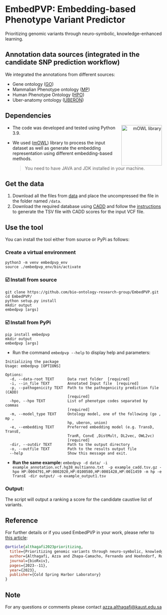 # EmbedPVP: Embedding-based Phenotype Variant Predictor 
Prioritizing genomic variants through neuro-symbolic, knowledge-enhanced learning.

## Annotation data sources (integrated in the candidate SNP prediction workflow)
We integrated the annotations from different sources:
- Gene ontology ([GO](http://geneontology.org/docs/download-go-annotations/))
- Mammalian Phenotype ontology ([MP](http://www.informatics.jax.org/vocab/mp_ontology))
- Human Phenotype Ontology ([HPO](https://hpo.jax.org/app/download/annotation))
- Uber-anatomy ontology ([UBERON](https://www.ebi.ac.uk/ols/ontologies/uberon))

## Dependencies
<div align="right">
<img src="https://raw.githubusercontent.com/bio-ontology-research-group/mowl/main/docs/source/mowl_black_background_colors_2048x2048px.png" alt="mOWL library" align="right" width="130" height="130">
</div>


- The code was developed and tested using Python 3.9. 

- We used ([mOWL](https://github.com/bio-ontology-research-group/mowl)) library to process the input dataset as well as generate the embedding representation using different 
embedding-based methods.
    >  You need to have JAVA and JDK installed in your machine.



## Get the data

1. Download all the files from [data](https://drive.google.com/file/d/1QQVG_hzYl1X-rO64zgOX0xvoxv1Ux9of/view?usp=drive_link) and place the uncompressed the file in the folder named `/data`.
2. Download the required database using [CADD](https://cadd.gs.washington.edu/score) and follow the [instructions](https://github.com/kircherlab/CADD-scripts) to generate the TSV file with CADD scores for the input VCF file.

## Use the tool

You can install the tool either from source or PyPi as follows:

### Create a virtual environment
```
python3 -m venv embedpvp_env
source ./embedpvp_env/bin/activate
```

### :ballot_box_with_check: Install from source
```
git clone https://github.com/bio-ontology-research-group/EmbedPVP.git
cd EmbedPVP/
python setup.py install 
mkdir output
embedpvp [args]
```

### :ballot_box_with_check: Install from PyPi
```
pip install embedpvp
mkdir output
embedpvp [args]
```
- Run the command `embedpvp --help` to display help and parameters:
```
Initializing the package
Usage: embedpvp [OPTIONS]

Options:
  -d, --data-root TEXT      Data root folder  [required]
  -i, --in_file TEXT        Annotated Input file  [required]
  -p, --pathogenicity TEXT  Path to the pathogenicity prediction file (CADD)
                            [required]
  -hpo, --hpo TEXT          List of phenotype codes separated by commas
                            [required]
  -m, --model_type TEXT     Ontology model, one of the following (go , mp ,
                            hp, uberon, union)
  -e, --embedding TEXT      Preferred embedding model (e.g. TransD, TransE,
                            TranR, ConvE ,DistMult, DL2vec, OWL2vc)
                            [required]
  -dir, --outdir TEXT       Path to the output directory
  -o, --outfile TEXT        Path to the results output file
  --help                    Show this message and exit.
```

- **Run the same example:**
`embedpvp -d data/ -i example_annotation.vcf.hg38_multianno.txt  -p example_cadd.tsv.gz -hpo HP:0004791,HP:0002020,HP:0100580,HP:0001428,HP:0011459 -m hp -e TransE -dir output/ -o example_output1.tsv`


### Output:
The script will output a ranking a score for the candidate caustive list of variants. 


## Reference
For further details or if you used EmbedPVP in your work, please refer to [this article](https://www.biorxiv.org/content/10.1101/2023.11.08.566179v1):

```bibtex
@article{althagafi2023prioritizing,
  title={Prioritizing genomic variants through neuro-symbolic, knowledge-enhanced learning},
  author={Althagafi, Azza and Zhapa-Camacho, Fernando and Hoehndorf, Robert},
  journal={bioRxiv},
  pages={2023--11},
  year={2023},
  publisher={Cold Spring Harbor Laboratory}
}
```

## Note
For any questions or comments please contact azza.althagafi@kaust.edu.sa
